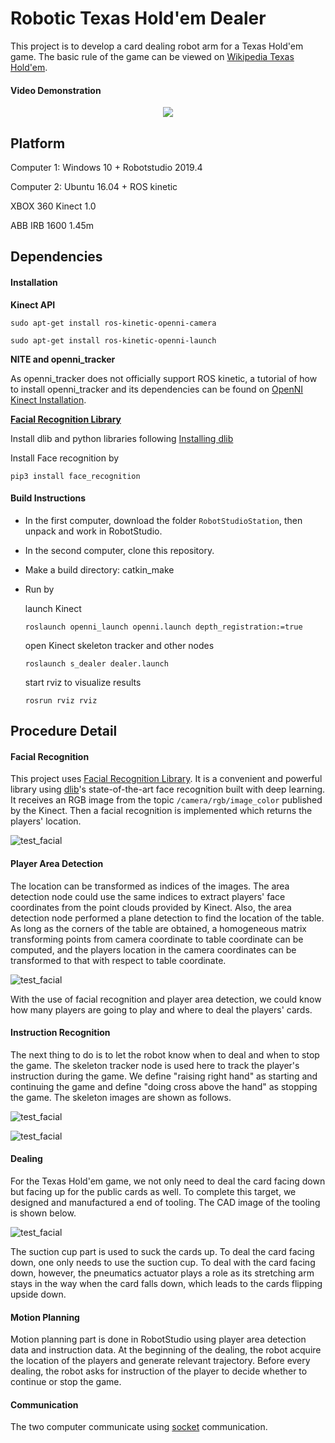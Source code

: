 # Robotic Texas Hold'em Dealer

This project is to develop a card dealing robot arm for a Texas Hold'em game. The basic rule of the game can be viewed on [Wikipedia Texas Hold'em](https://en.wikipedia.org/wiki/Texas_hold_%27em).

#### Video Demonstration

<p align="center">
  	<a href="https://www.youtube.com/watch?v=aiAAWjXFiTY">
  		<img src="https://img.youtube.com/vi/aiAAWjXFiTY/3.jpg"/>
	</a>
</p>

## Platform

Computer 1: Windows 10 + Robotstudio 2019.4

Computer 2: Ubuntu 16.04 + ROS kinetic

XBOX 360 Kinect 1.0

ABB IRB 1600 1.45m

## Dependencies

#### Installation

**Kinect API**

`sudo apt-get install ros-kinetic-openni-camera`

`sudo apt-get install ros-kinetic-openni-launch`

**NITE and openni_tracker**

As openni_tracker does not officially support ROS kinetic, a tutorial of how to install openni_tracker and its dependencies can be found on [OpenNI Kinect Installation](https://www.reddit.com/r/ROS/comments/6qejy0/openni_kinect_installation_on_kinetic_indigo/).

**[Facial Recognition Library](https://github.com/ageitgey/face_recognition)**

Install dlib and python libraries following [Installing dlib](https://gist.github.com/ageitgey/629d75c1baac34dfa5ca2a1928a7aeaf)

Install Face recognition by

`pip3 install face_recognition`

#### Build Instructions

- In the first computer, download the folder `RobotStudioStation`, then unpack and work in RobotStudio.

- In the second computer, clone this repository.

- Make a build directory: catkin_make

- Run by

  launch Kinect

  `roslaunch openni_launch openni.launch depth_registration:=true`

  open Kinect skeleton tracker and other nodes

  `roslaunch s_dealer dealer.launch`

  start rviz to visualize results 

  `rosrun rviz rviz`

## Procedure Detail

#### Facial Recognition 

This project uses [Facial Recognition Library](https://github.com/ageitgey/face_recognition). It is a convenient and powerful library using [dlib](http://dlib.net/)'s state-of-the-art face recognition built with deep learning. It receives an RGB image from the topic `/camera/rgb/image_color` published by the Kinect. Then a facial recognition is implemented which returns the players' location.

![test_facial](demonstration/facial.png)

#### Player Area Detection

The location can be transformed as indices of the images. The area detection node could use the same indices to extract players' face coordinates from the point clouds provided by Kinect. Also, the area detection node performed a plane detection to find the location of the table. As long as the corners of the table are obtained, a homogeneous matrix transforming points from camera coordinate to table coordinate can be computed, and the players location in the camera coordinates can be transformed to that with respect to table coordinate. 

![test_facial](demonstration/pc.png)

With the use of facial recognition and player area detection, we could know how many players are going to play and where to deal the players' cards.

#### Instruction Recognition

The next thing to do is to let the robot know when to deal and when to stop the game. The skeleton tracker node is used here to track the player's instruction during the game.  We define "raising right hand" as starting and continuing the game and define "doing cross above the hand" as stopping the game. The skeleton images are shown as follows.

![test_facial](demonstration/continue.png)

![test_facial](demonstration/stop.png)

#### Dealing

For the Texas Hold'em game, we not only need to deal the card facing down but facing up for the public cards as well. To complete this target, we designed and manufactured a end of tooling. The CAD image of the tooling is shown below. 

![test_facial](demonstration/tooling.png)

The suction cup part is used to suck the cards up. To deal the card facing down, one only needs to use the suction cup. To deal with the card facing down, however, the pneumatics actuator plays a role as its stretching arm stays in the way when the card falls down, which leads to the cards flipping upside down.

#### Motion Planning

Motion planning part is done in RobotStudio using player area detection data and instruction data.  At the beginning of the dealing, the robot acquire the location of the players and generate relevant trajectory. Before every dealing, the robot asks for instruction of the player to decide whether to continue or stop the game.

#### Communication

The two computer communicate using [socket](https://docs.python.org/2/howto/sockets.html) communication.